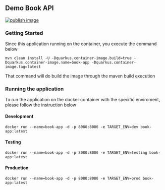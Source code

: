 ## Demo Book API
[![publish image](https://github.com/lonecalvary78/book-app/actions/workflows/publish-image.yaml/badge.svg)](https://github.com/lonecalvary78/book-app/actions/workflows/publish-image.yaml)

### Getting Started
Since this application running on the container, you execute the command below
```
mvn clean install -U -Dquarkus.container-image.build=true -Dquarkus.container-image.name=book-app -Dquarkus.container-image.tag=latest
```

That command will do build the image through the maven build execution

### Running the application 
To run the application on the docker container with the specific enviroment, please follow the instruction below

#### Development
```
docker run --name=book-app -d -p 8080:8080 -e TARGET_ENV=dev book-app:latest
```

#### Testing
```
docker run --name=book-app -d -p 8080:8080 -e TARGET_ENV=testing book-app:latest
```

#### Production
```
docker run --name=book-app -d -p 8080:8080 -e TARGET_ENV=prod book-app:latest
```

